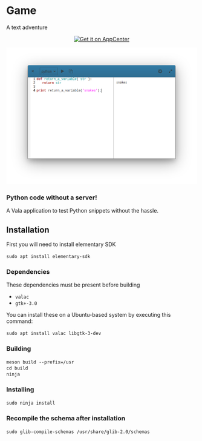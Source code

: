 # Game
A text adventure

<p align="center">
    <a href="<p align="center">
    <a href="https://appcenter.elementary.io/com.github.bartzaalberg.python-tester">
        <img src="https://appcenter.elementary.io/badge.svg" alt="Get it on AppCenter">
    </a>
</p>

<p align="center">
    <img
    src="https://raw.githubusercontent.com/bartzaalberg/python-tester/master/screenshot.png" />
</p>

### Python code without a server!

A Vala application to test Python snippets without the hassle.

## Installation

First you will need to install elementary SDK

 `sudo apt install elementary-sdk`

### Dependencies

These dependencies must be present before building
 - `valac`
 - `gtk+-3.0`

 You can install these on a Ubuntu-based system by executing this command:

 `sudo apt install valac libgtk-3-dev`

### Building
```
meson build --prefix=/usr
cd build
ninja
```

### Installing
`sudo ninja install`

### Recompile the schema after installation
`sudo glib-compile-schemas /usr/share/glib-2.0/schemas`
